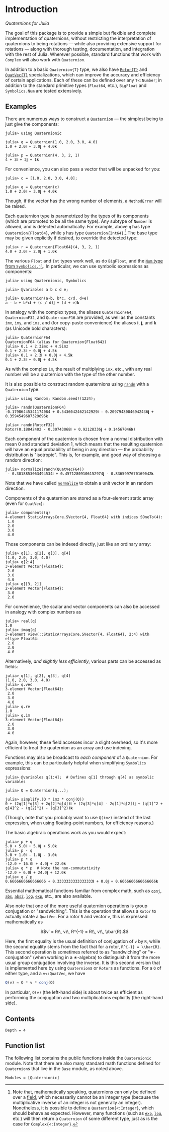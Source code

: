 # Introduction

*Quaternions for Julia*

The goal of this package is to provide a simple but flexible and complete
implementation of quaternions, without restricting the interpretation of
quaternions to being rotations — while also providing extensive support for
rotations — along with thorough testing, documentation, and integration with the
rest of Julia.  Wherever possible, standard functions that work with `Complex`
will also work with `Quaternion`.

In addition to a basic `Quaternion{T}` type, we also have [`Rotor{T}`](@ref) and
[`QuatVec{T}`](@ref) specializations, which can improve the accuracy and
efficiency of certain applications.  Each of these can be defined over any
`T<:Number`; in addition to the standard primitive types (`Float64`, etc.),
`BigFloat` and `Symbolics.Num` are tested extensively.

## Examples

There are numerous ways to construct a [`Quaternion`](@ref) — the simplest being
to just give the components:
```jldoctest example
julia> using Quaternionic

julia> q = Quaternion(1.0, 2.0, 3.0, 4.0)
1.0 + 2.0𝐢 + 3.0𝐣 + 4.0𝐤

julia> p = Quaternion(4, 3, 2, 1)
4 + 3𝐢 + 2𝐣 + 1𝐤
```
For convenience, you can also pass a vector that will be unpacked for you:
```jldoctest example
julia> c = [1.0, 2.0, 3.0, 4.0];

julia> q = Quaternion(c)
1.0 + 2.0𝐢 + 3.0𝐣 + 4.0𝐤
```
Though, if the vector has the wrong number of elements, a `MethodError` will be
raised.

Each quaternion type is parametrized by the types of its components (which are
promoted to be all the same type).  Any subtype of `Number` is allowed, and is
detected automatically.  For example, above `q` has type `Quaternion{Float64}`,
while `p` has type `Quaternion{Int64}`.[^1] The base type may be given
explicitly if desired, to override the detected type:
```jldoctest example
julia> r = Quaternion{Float64}(4, 3, 2, 1)
4.0 + 3.0𝐢 + 2.0𝐣 + 1.0𝐤
```
The various `Float` and `Int` types work well, as do `BigFloat`, and the [`Num`
type from
`Symbolics.jl`](https://symbolics.juliasymbolics.org/v0.1/manual/variables/#A-note-about-functions-restricted-to-Numbers-1).
In particular, we can use symbolic expressions as components:
```jldoctest symbolics
julia> using Quaternionic, Symbolics

julia> @variables a b c d e;

julia> Quaternion(a-b, b*c, c/d, d+e)
a - b + b*c𝐢 + (c / d)𝐣 + (d + e)𝐤
```
In analogy with the complex types, the aliases `QuaternionF64`, `QuaternionF32`,
and `QuaternionF16` are provided, as well as the constants `imx`, `imy`, and
`imz`, and (for copy-paste convenience) the aliases 𝐢, 𝐣, and 𝐤 (as Unicode
bold characters):
```jldoctest example
julia> QuaternionF64
QuaternionF64 (alias for Quaternion{Float64})
julia> 0.1 + 2.3imx + 4.5imz
0.1 + 2.3𝐢 + 0.0𝐣 + 4.5𝐤
julia> 0.1 + 2.3𝐢 + 0.0𝐣 + 4.5𝐤
0.1 + 2.3𝐢 + 0.0𝐣 + 4.5𝐤
```
As with the complex `im`, the result of multiplying `imx`, etc., with any real
number will be a quaternion with the type of the other number.

[^1]:
    Note that, mathematically speaking, quaternions can only be defined over a
    [field](https://en.wikipedia.org/wiki/Field_(mathematics)#Definition), which
    necessarily cannot be an integer type (because the multiplicative inverse of
    an integer is not generally an integer).  Nonetheless, it is possible to
    define a `Quaternion{<:Integer}`, which should behave as expected.  However,
    many functions (such as [`exp`](@ref), [`log`](@ref), etc.)  will then
    return a `Quaternion` of some different type, just as is the case for
    `Complex{<:Integer}`.

It is also possible to construct random quaternions using [`randn`](@ref) with a
`Quaternion` type.
```jldoctest example
julia> using Random; Random.seed!(1234);

julia> randn(QuaternionF64)
-0.17986445341174084 + 0.5436042462142929𝐢 - 0.20979480846942436𝐣 + 0.3594549687329696𝐤

julia> randn(RotorF32)
Rotor(0.18842402 - 0.30743068𝐢 + 0.92128336𝐣 + 0.14567046𝐤)
```
Each component of the quaternion is chosen from a normal distribution with mean
0 and standard deviation 1, which means that the resulting quaternion will have
an equal probability of being in any direction — the probability distribution is
"isotropic".  This is, for example, and good way of choosing a random direction:
```jldoctest example
julia> normalize(randn(QuatVecF64))
 - 0.3018853063494534𝐢 + 0.45712809106152974𝐣 - 0.8365997670169042𝐤
```
Note that we have called [`normalize`](@ref) to obtain a unit vector in an
random direction.

Components of the quaternion are stored as a four-element static array (even for
`QuatVec`):
```jldoctest example
julia> components(q)
4-element StaticArraysCore.SVector{4, Float64} with indices SOneTo(4):
 1.0
 2.0
 3.0
 4.0
```
Those components can be indexed directly, just like an ordinary array:
```jldoctest example
julia> q[1], q[2], q[3], q[4]
(1.0, 2.0, 3.0, 4.0)
julia> q[2:4]
3-element Vector{Float64}:
 2.0
 3.0
 4.0
julia> q[[3, 2]]
2-element Vector{Float64}:
 3.0
 2.0
```
For convenience, the scalar and vector components can also be accessed in
analogy with complex numbers as
```jldoctest example
julia> real(q)
1.0
julia> imag(q)
3-element view(::StaticArraysCore.SVector{4, Float64}, 2:4) with eltype Float64:
 2.0
 3.0
 4.0
```
Alternatively, *and slightly less efficiently*, various parts can be accessed as
fields:
```jldoctest example
julia> q[1], q[2], q[3], q[4]
(1.0, 2.0, 3.0, 4.0)
julia> q.vec
3-element Vector{Float64}:
 2.0
 3.0
 4.0
julia> q.re
1.0
julia> q.im
3-element Vector{Float64}:
 2.0
 3.0
 4.0
```
Again, however, these field accesses incur a slight overhead, so it's more
efficient to treat the quaternion as an array and use indexing.

Functions may also be broadcast to *each component* of a `Quaternion`.  For
example, this can be particularly helpful when simplifying `Symbolics`
expressions:
```jldoctest symbolics
julia> @variables q[1:4];  # Defines q[1] through q[4] as symbolic variables

julia> Q = Quaternion(q...);

julia> simplify.(Q * imz * conj(Q))
0 + (2q[1]*q[3] + 2q[2]*q[4])𝐢 + (2q[3]*q[4] - 2q[1]*q[2])𝐣 + (q[1]^2 + q[4]^2 - (q[2]^2) - (q[3]^2))𝐤
```
(Though, note that you probably want to use `Q(imz)` instead of the last
expression, when using floating-point numbers, for efficiency reasons.)

The basic algebraic operations work as you would expect:
```jldoctest example
julia> p + q
5.0 + 5.0𝐢 + 5.0𝐣 + 5.0𝐤
julia> p - q
3.0 + 1.0𝐢 - 1.0𝐣 - 3.0𝐤
julia> p * q
-12.0 + 16.0𝐢 + 4.0𝐣 + 22.0𝐤
julia> q * p  # Note the non-commutativity
-12.0 + 6.0𝐢 + 24.0𝐣 + 12.0𝐤
julia> q / p
0.6666666666666666 + 0.3333333333333333𝐢 + 0.0𝐣 + 0.6666666666666666𝐤
```
Essential mathematical functions familiar from complex math, such as
[`conj`](@ref), [`abs`](@ref), [`abs2`](@ref), [`log`](@ref), [`exp`](@ref),
etc., are also available.

Also note that one of the more useful quaternion operations is group conjugation
or "sandwiching".  This is the operation that allows a `Rotor` to actually
rotate a `QuatVec`.  For a rotor ``R`` and vector `v`, this is expressed
mathematically as
```math
v′ = R\\, v\\, R^{-1} = R\\, v\\, \\bar{R}.
```
Here, the first equality is the usual definition of conjugation of ``v`` by
``R``, while the second equality stems from the fact that for a rotor, ``R^{-1}
= \\bar{R}``.  This second operation is sometimes referred to as "sandwiching"
or "∗-conjugation" (when working in a ∗-algebra) to distinguish it from the more
usual group conjugation involving the inverse.  It is this second version that
is implemented here by using `Quaternion`s or `Rotor`s as functions.  For a `Q`
of either type, and a `v<:QuatVec`, we have
```julia
Q(v) ≈ Q * v * conj(Q)
```
In particular, `Q(v)` (the left-hand side) is about twice as efficient as
performing the conjugation and two multiplications explicitly (the right-hand
side).

## Contents

```@contents
Depth = 4
```

## Function list

The following list contains the public functions inside the `Quaternionic`
module.  Note that there are also many standard math functions defined for
`Quaternion`s that live in the `Base` module, as noted above.

```@index
Modules = [Quaternionic]
```
